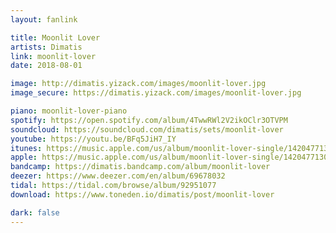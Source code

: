 ```yaml
---
layout: fanlink

title: Moonlit Lover
artists: Dimatis
link: moonlit-lover
date: 2018-08-01

image: http://dimatis.yizack.com/images/moonlit-lover.jpg
image_secure: https://dimatis.yizack.com/images/moonlit-lover.jpg

piano: moonlit-lover-piano
spotify: https://open.spotify.com/album/4TwwRWl2V2ikOClr3OTVPM
soundcloud: https://soundcloud.com/dimatis/sets/moonlit-lover
youtube: https://youtu.be/BFq5JiH7_IY
itunes: https://music.apple.com/us/album/moonlit-lover-single/1420477130?app=itunes
apple: https://music.apple.com/us/album/moonlit-lover-single/1420477130?app=music
bandcamp: https://dimatis.bandcamp.com/album/moonlit-lover
deezer: https://www.deezer.com/en/album/69678032
tidal: https://tidal.com/browse/album/92951077
download: https://www.toneden.io/dimatis/post/moonlit-lover

dark: false
---
```

